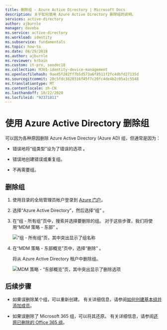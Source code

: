 ```yaml
---
title: 删除组 - Azure Active Directory | Microsoft Docs
description: 关于如何使用 Azure Active Directory 删除组的说明。
services: active-directory
author: ajburnle
manager: daveba
ms.service: active-directory
ms.workload: identity
ms.subservice: fundamentals
ms.topic: how-to
ms.date: 08/29/2018
ms.author: ajburnle
ms.reviewer: krbain
ms.custom: it-pro, seodec18
ms.collection: M365-identity-device-management
ms.openlocfilehash: 9aed5f282ff7b5d573a6f8511f2fc4dbfd27135d
ms.sourcegitcommit: 28c5fdc3828316f45f7c20fc4de4b2c05a1c5548
ms.translationtype: MT
ms.contentlocale: zh-CN
ms.lasthandoff: 10/22/2020
ms.locfileid: "92371811"
---
```

# <a name="delete-a-group-using-azure-active-directory"></a>使用 Azure Active Directory 删除组
可以因为各种原因删除 Azure Active Directory (Azure AD) 组，但通常是因为：

- 错误地将“组类型”设为了错误的选项  。

- 错误地创建错误或重复组。 

- 不再需要组。

## <a name="to-delete-a-group"></a>删除组
1. 使用目录的全局管理员帐户登录到 [Azure 门户](https://portal.azure.com)。

2. 选择“Azure Active Directory”，然后选择“组”   。

3. 在“组 - 所有组”页中，搜索并选择要删除的组。  对于这些步骤，我们将使用“MDM 策略 - 东部”  。

    ![“组 - 所有组”页，其中突出显示了组名称](media/active-directory-groups-delete-group/group-all-groups-screen.png)

4. 在“MDM 策略 - 东部概览”页中，选择“删除”   。

    将从 Azure Active Directory 租户中删除组。

    ![MDM 策略 - “东部概览”页，其中突出显示了删除选项](media/active-directory-groups-delete-group/group-overview-blade.png)

## <a name="next-steps"></a>后续步骤

- 如果误删除某个组，可以重新创建。 有关详细信息，请参阅[如何创建基本组并添加成员](active-directory-groups-create-azure-portal.md)。

- 如果误删除了 Microsoft 365 组，可以将其还原。 有关详细信息，请参阅[还原已删除的 Office 365 组](../enterprise-users/groups-restore-deleted.md)。
